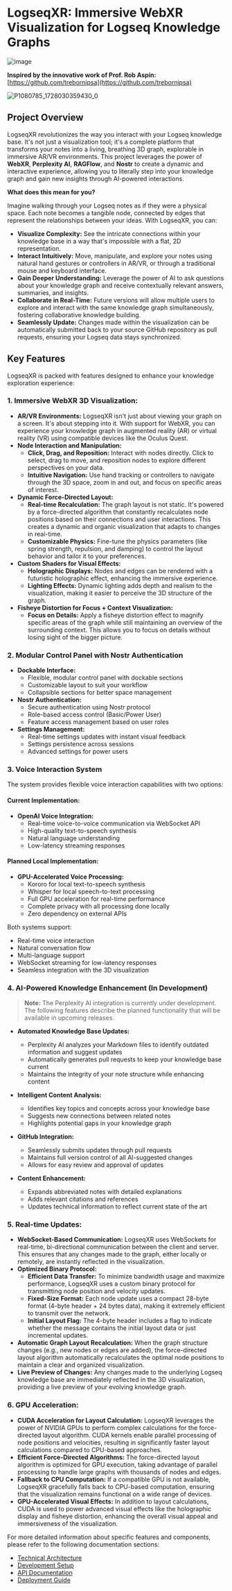 # LogseqXR: Immersive WebXR Visualization for Logseq Knowledge Graphs

![image](https://github.com/user-attachments/assets/269a678d-88a5-42de-9d67-d73b64f4e520)

**Inspired by the innovative work of Prof. Rob Aspin:** [https://github.com/trebornipsa](https://github.com/trebornipsa)

![P1080785_1728030359430_0](https://github.com/user-attachments/assets/3ecac4a3-95d7-4c75-a3b2-e93deee565d6)

## Project Overview

LogseqXR revolutionizes the way you interact with your Logseq knowledge base. It's not just a visualization tool; it's a complete platform that transforms your notes into a living, breathing 3D graph, explorable in immersive AR/VR environments. This project leverages the power of **WebXR**, **Perplexity AI**, **RAGFlow**, and **Nostr** to create a dynamic and interactive experience, allowing you to literally step into your knowledge graph and gain new insights through AI-powered interactions.

**What does this mean for you?**

Imagine walking through your Logseq notes as if they were a physical space. Each note becomes a tangible node, connected by edges that represent the relationships between your ideas. With LogseqXR, you can:

- **Visualize Complexity:** See the intricate connections within your knowledge base in a way that's impossible with a flat, 2D representation.
- **Interact Intuitively:** Move, manipulate, and explore your notes using natural hand gestures or controllers in AR/VR, or through a traditional mouse and keyboard interface.
- **Gain Deeper Understanding:** Leverage the power of AI to ask questions about your knowledge graph and receive contextually relevant answers, summaries, and insights.
- **Collaborate in Real-Time:** Future versions will allow multiple users to explore and interact with the same knowledge graph simultaneously, fostering collaborative knowledge building.
- **Seamlessly Update:** Changes made within the visualization can be automatically submitted back to your source GitHub repository as pull requests, ensuring your Logseq data stays synchronized.

## Key Features

LogseqXR is packed with features designed to enhance your knowledge exploration experience:

### **1. Immersive WebXR 3D Visualization:**

- **AR/VR Environments:** LogseqXR isn't just about viewing your graph on a screen. It's about stepping into it. With support for WebXR, you can experience your knowledge graph in augmented reality (AR) or virtual reality (VR) using compatible devices like the Oculus Quest.
- **Node Interaction and Manipulation:**
  - **Click, Drag, and Reposition:** Interact with nodes directly. Click to select, drag to move, and reposition nodes to explore different perspectives on your data.
  - **Intuitive Navigation:** Use hand tracking or controllers to navigate through the 3D space, zoom in and out, and focus on specific areas of interest.
- **Dynamic Force-Directed Layout:**
  - **Real-time Recalculation:** The graph layout is not static. It's powered by a force-directed algorithm that constantly recalculates node positions based on their connections and user interactions. This creates a dynamic and organic visualization that adapts to changes in real-time.
  - **Customizable Physics:** Fine-tune the physics parameters (like spring strength, repulsion, and damping) to control the layout behavior and tailor it to your preferences.
- **Custom Shaders for Visual Effects:**
  - **Holographic Displays:** Nodes and edges can be rendered with a futuristic holographic effect, enhancing the immersive experience.
  - **Lighting Effects:** Dynamic lighting adds depth and realism to the visualization, making it easier to perceive the 3D structure of the graph.
- **Fisheye Distortion for Focus + Context Visualization:**
  - **Focus on Details:** Apply a fisheye distortion effect to magnify specific areas of the graph while still maintaining an overview of the surrounding context. This allows you to focus on details without losing sight of the bigger picture.

### **2. Modular Control Panel with Nostr Authentication**

- **Dockable Interface:**
  - Flexible, modular control panel with dockable sections
  - Customizable layout to suit your workflow
  - Collapsible sections for better space management
- **Nostr Authentication:**
  - Secure authentication using Nostr protocol
  - Role-based access control (Basic/Power User)
  - Feature access management based on user roles
- **Settings Management:**
  - Real-time settings updates with instant visual feedback
  - Settings persistence across sessions
  - Advanced settings for power users

### **3. Voice Interaction System**

The system provides flexible voice interaction capabilities with two options:

#### Current Implementation:
- **OpenAI Voice Integration:**
  - Real-time voice-to-voice communication via WebSocket API
  - High-quality text-to-speech synthesis
  - Natural language understanding
  - Low-latency streaming responses

#### Planned Local Implementation:
- **GPU-Accelerated Voice Processing:**
  - Kororo for local text-to-speech synthesis
  - Whisper for local speech-to-text processing
  - Full GPU acceleration for real-time performance
  - Complete privacy with all processing done locally
  - Zero dependency on external APIs

Both systems support:
- Real-time voice interaction
- Natural conversation flow
- Multi-language support
- WebSocket streaming for low-latency responses
- Seamless integration with the 3D visualization

### **4. AI-Powered Knowledge Enhancement (In Development)**

> **Note:** The Perplexity AI integration is currently under development. The following features describe the planned functionality that will be available in upcoming releases.

- **Automated Knowledge Base Updates:**
  - Perplexity AI analyzes your Markdown files to identify outdated information and suggest updates
  - Automatically generates pull requests to keep your knowledge base current
  - Maintains the integrity of your note structure while enhancing content

- **Intelligent Content Analysis:**
  - Identifies key topics and concepts across your knowledge base
  - Suggests new connections between related notes
  - Highlights potential gaps in your knowledge graph

- **GitHub Integration:**
  - Seamlessly submits updates through pull requests
  - Maintains full version control of all AI-suggested changes
  - Allows for easy review and approval of updates

- **Content Enhancement:**
  - Expands abbreviated notes with detailed explanations
  - Adds relevant citations and references
  - Updates technical information to reflect current state of the art

### **5. Real-time Updates:**

- **WebSocket-Based Communication:** LogseqXR uses WebSockets for real-time, bi-directional communication between the client and server. This ensures that any changes made to the graph, either locally or remotely, are instantly reflected in the visualization.
- **Optimized Binary Protocol:**
  - **Efficient Data Transfer:** To minimize bandwidth usage and maximize performance, LogseqXR uses a custom binary protocol for transmitting node position and velocity updates.
  - **Fixed-Size Format:** Each node update uses a compact 28-byte format (4-byte header + 24 bytes data), making it extremely efficient to transmit over the network.
  - **Initial Layout Flag:** The 4-byte header includes a flag to indicate whether the message contains the initial layout data or just incremental updates.
- **Automatic Graph Layout Recalculation:** When the graph structure changes (e.g., new nodes or edges are added), the force-directed layout algorithm automatically recalculates the optimal node positions to maintain a clear and organized visualization.
- **Live Preview of Changes:** Any changes made to the underlying Logseq knowledge base are immediately reflected in the 3D visualization, providing a live preview of your evolving knowledge graph.

### **6. GPU Acceleration:**

- **CUDA Acceleration for Layout Calculation:** LogseqXR leverages the power of NVIDIA GPUs to perform complex calculations for the force-directed layout algorithm. CUDA kernels enable parallel processing of node positions and velocities, resulting in significantly faster layout calculations compared to CPU-based approaches.
- **Efficient Force-Directed Algorithms:** The force-directed layout algorithm is optimized for GPU execution, taking advantage of parallel processing to handle large graphs with thousands of nodes and edges.
- **Fallback to CPU Computation:** If a compatible GPU is not available, LogseqXR gracefully falls back to CPU-based computation, ensuring that the visualization remains functional on a wide range of devices.
- **GPU-Accelerated Visual Effects:** In addition to layout calculations, CUDA is used to power advanced visual effects like the holographic display and fisheye distortion, enhancing the overall visual appeal and immersiveness of the visualization.

For more detailed information about specific features and components, please refer to the following documentation sections:

- [Technical Architecture](../technical/architecture.md)
- [Development Setup](../development/setup.md)
- [API Documentation](../api/rest.md)
- [Deployment Guide](../deployment/docker.md)